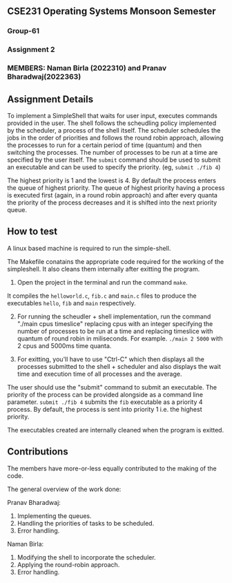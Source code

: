 ## CSE231 Operating Systems Monsoon Semester 
### Group-61
### Assignment 2

### MEMBERS: Naman Birla (2022310) and Pranav Bharadwaj(2022363)

## Assignment Details

To implement a SimpleShell that waits for user input, executes commands provided in the user. The shell follows the scheudling policy implemented by the scheduler, a process of the shell itself. The scheduler schedules the jobs in the order of priorities and follows the round robin approach, allowing the processes to run for a certain period of time (quantum) and then switching the processes. The number of processes to be run at a time are specified by the user itself. The ```submit``` command should be used to submit an executable and can be used to specify the priority. (eg, ```submit ./fib 4```)

The highest priority is 1 and the lowest is 4. By default the process enters the queue of highest priority. The queue of highest priority having a process is executed first (again, in a round robin approach) and after every quanta the priority of the process decreases and it is shifted into the next priority queue.


## How to test
A linux based machine is required to run the simple-shell.

The Makefile conatains the appropriate code required for the working of the simpleshell. It also cleans them internally after exitting the program.

1. Open the project in the terminal and run the command ```make```. 

It compiles the ```helloworld.c```, ```fib.c```  and  ```main.c``` files to produce the executables ```hello```, ```fib``` and ```main``` respectively.

2. For running the scheudler + shell implementation, run the command "./main cpus timeslice" replacing cpus with an integer specifying the number of processes to be run at a time and replacing timeslice with quantum of round robin in miliseconds. For example. ``` ./main 2 5000 ``` with 2 cpus and 5000ms time quanta.

3. For exitting, you'll have to use "Ctrl-C" which then displays all the processes submitted to the shell + scheduler and also displays the wait time and execution time of all processes and the average.

The user should use the "submit" command to submit an executable. The priority of the process can be provided alongside as a command line parameter. ```submit ./fib 4``` submits the ```fib``` executable as a priority 4 process.
By default, the process is sent into priority 1 i.e. the highest priority.

The executables created are internally cleaned when the program is exitted.


## Contributions

The members have more-or-less equally contributed to the making of the code. 

The general overview of the work done:

Pranav Bharadwaj:
1.	Implementing the queues.
2.	Handling the priorities of tasks to be scheduled.
3.	Error handling.


Naman Birla:
1.	Modifying the shell to incorporate the scheduler.
2.	Applying the round-robin approach.
3.	Error handling.


